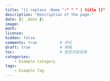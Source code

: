 ```yaml
---
title: "{{ replace .Name "-" " " | title }}"
description: "Description of the page."
date: {{ .Date }}
image:
math:
license:
hidden: false
comments: true			# 评论
draft: true				# 草稿
toc:  					# 是否开启目录
categories:
    - Example Category
tags:
    - Example Tag
---
```

